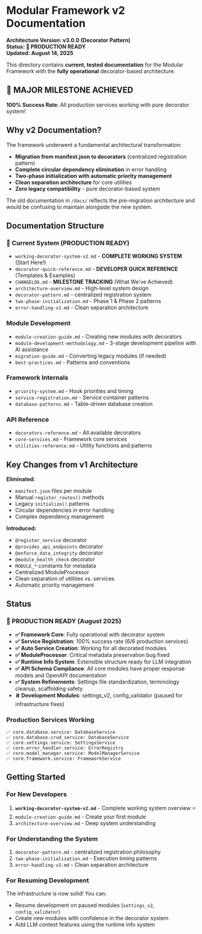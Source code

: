 # Modular Framework v2 Documentation

**Architecture Version: v3.0.0 (Decorator Pattern)**  
**Status: 🎉 PRODUCTION READY**  
**Updated: August 14, 2025**

This directory contains **current, tested documentation** for the Modular Framework with the **fully operational** decorator-based architecture.

## 🎯 **MAJOR MILESTONE ACHIEVED**
**100% Success Rate**: All production services working with pure decorator system!

## Why v2 Documentation?

The framework underwent a fundamental architectural transformation:
- **Migration from manifest.json to decorators** (centralized registration pattern)
- **Complete circular dependency elimination** in error handling
- **Two-phase initialization with automatic priority management**
- **Clean separation architecture** for core utilities
- **Zero legacy compatibility** - pure decorator-based system

The old documentation in `/docs/` reflects the pre-migration architecture and would be confusing to maintain alongside the new system.

## Documentation Structure

### **🎯 Current System (PRODUCTION READY)**
- `working-decorator-system-v2.md` - **COMPLETE WORKING SYSTEM** (Start Here!)
- `decorator-quick-reference.md` - **DEVELOPER QUICK REFERENCE** (Templates & Examples)
- `CHANGELOG.md` - **MILESTONE TRACKING** (What We've Achieved)
- `architecture-overview.md` - High-level system design
- `decorator-pattern.md` - centralized registration system
- `two-phase-initialization.md` - Phase 1 & Phase 2 patterns
- `error-handling-v3.md` - Clean separation architecture

### **Module Development**
- `module-creation-guide.md` - Creating new modules with decorators  
- `module-development-methodology.md` - 3-stage development pipeline with AI assistance
- `migration-guide.md` - Converting legacy modules (if needed)
- `best-practices.md` - Patterns and conventions

### **Framework Internals**
- `priority-system.md` - Hook priorities and timing
- `service-registration.md` - Service container patterns
- `database-patterns.md` - Table-driven database creation

### **API Reference**
- `decorators-reference.md` - All available decorators
- `core-services.md` - Framework core services
- `utilities-reference.md` - Utility functions and patterns

## Key Changes from v1 Architecture

**Eliminated:**
- `manifest.json` files per module
- Manual `register_routes()` methods
- Legacy `initialize()` patterns
- Circular dependencies in error handling
- Complex dependency management

**Introduced:**
- `@register_service` decorator
- `@provides_api_endpoints` decorator  
- `@enforce_data_integrity` decorator
- `@module_health_check` decorator
- `MODULE_*` constants for metadata
- Centralized ModuleProcessor
- Clean separation of utilities vs. services
- Automatic priority management

## Status

### **🎉 PRODUCTION READY (August 2025)**
- **✅ Framework Core**: Fully operational with decorator system
- **✅ Service Registration**: 100% success rate (6/6 production services)
- **✅ Auto Service Creation**: Working for all decorated modules
- **✅ ModuleProcessor**: Critical metadata preservation bug fixed
- **✅ Runtime Info System**: Extensible structure ready for LLM integration
- **✅ API Schema Compliance**: All core modules have proper response models and OpenAPI documentation
- **✅ System Refinements**: Settings file standardization, terminology cleanup, scaffolding safety
- **⏸️ Development Modules**: settings_v2, config_validator (paused for infrastructure fixes)

### **Production Services Working**
```
✅ core.database.service: DatabaseService
✅ core.database.crud_service: DatabaseService  
✅ core.settings.service: SettingsService
✅ core.error_handler.service: ErrorRegistry
✅ core.model_manager.service: ModelManagerService
✅ core.framework.service: FrameworkService
```

## Getting Started

### **For New Developers**
1. **`working-decorator-system-v2.md`** - Complete working system overview ⭐
2. `module-creation-guide.md` - Create your first module
3. `architecture-overview.md` - Deep system understanding

### **For Understanding the System**
1. `decorator-pattern.md` - centralized registration philosophy
2. `two-phase-initialization.md` - Execution timing patterns
3. `error-handling-v3.md` - Clean separation architecture

### **For Resuming Development**
The infrastructure is now solid! You can:
- Resume development on paused modules (`settings_v2`, `config_validator`)
- Create new modules with confidence in the decorator system
- Add LLM context features using the runtime info system